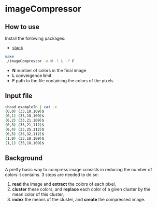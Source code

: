 # imageCompressor

## How to use

Install the following packages:
- [stack](https://docs.haskellstack.org)

```bash
make
./imageCompressor -n N -l L -f F
```
- **N** number of colors in the final image
- **L** convergence limit
- **F** path to the file containing the colors of the pixels

## Input file

```bash
>head exampleIn | cat -e
(0,0) (33,18,109)$
(0,1) (33,18,109)$
(0,2) (33,21,109)$
(0,3) (33,21,112)$
(0,4) (33,25,112)$
(0,5) (33,32,112)$
(1,0) (33,18,109)$
(1,1) (35,18,109)$
```

## Background

A pretty basic way to compress image consists in reducing the number of colors it contains.
3 steps are needed to do so:

1. **read** the image and **extract** the colors of each pixel,
2. **cluster** these colors, and **replace** each color of a given cluster by the mean color of this cluster,
3. **index** the means of the cluster, and **create** the compressed image.